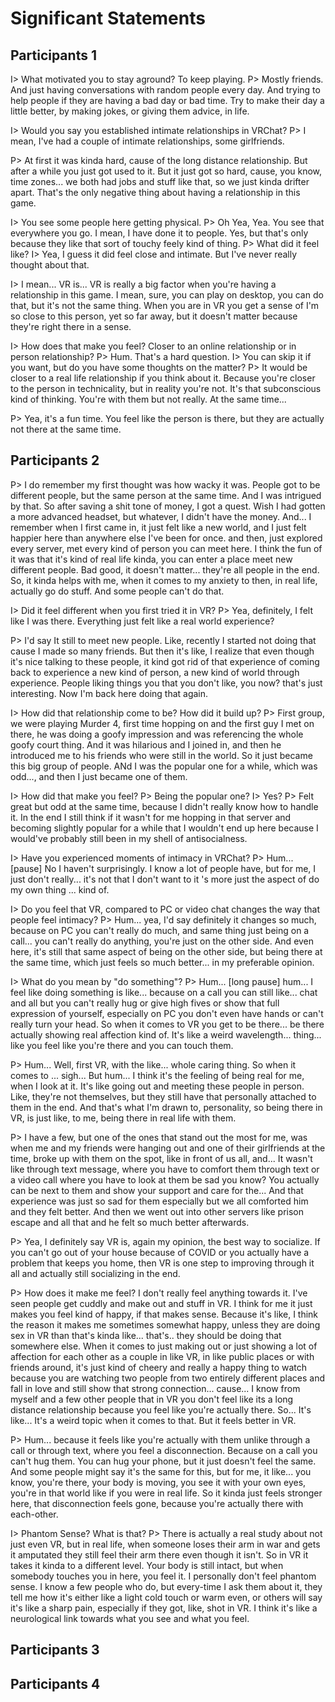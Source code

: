 # Significant Statements

## Participants 1

I> What motivated you to stay aground? To keep playing.
P> Mostly friends. And just having conversations with random people every day. And trying to help people if they are having a bad day or bad time. Try to make their day a little better, by making jokes, or giving them advice, in life.

I> Would you say you established intimate relationships in VRChat?
P> I mean, I've had a couple of intimate relationships, some girlfriends.

P> At first it was kinda hard, cause of the long distance relationship. But after a while you just got used to it. But it just got so hard, cause, you know, time zones... we both had jobs and stuff like that, so we just kinda drifter apart. That's the only negative thing about having a relationship in this game.

I> You see some people here getting physical.
P> Oh Yea, Yea. You see that everywhere you go. I mean, I have done it to people. Yes, but that's only because they like that sort of touchy feely kind of thing.
P> What did it feel like?
I> Yea, I guess it did feel close and intimate. But I've never really thought about that.

I> I mean... VR is... VR is really a big factor when you're having a relationship in this game. I mean, sure, you can play on desktop, you can do that, but it's not the same thing. When you are in VR you get a sense of I'm so close to this person, yet so far away, but it doesn't matter because they're right there in a sense.

I> How does that make you feel? Closer to an online relationship or in person relationship?
P> Hum. That's a hard question.
I> You can skip it if you want, but do you have some thoughts on the matter?
P> It would be closer to a real life relationship if you think about it. Because you're closer to the person in technicality, but in reality you're not. It's that subconscious kind of thinking. You're with them but not really. At the same time...

P> Yea, it's a fun time. You feel like the person is there, but they are actually not there at the same time.

## Participants 2

P> I do remember my first thought was how wacky it was. People got to be different people, but the same person at the same time. And I was intrigued by that. So after saving a shit tone of money, I got a quest. Wish I had gotten a more advanced headset, but whatever, I didn't have the money. And... I remember when I first came in, it just felt like a new world, and I just felt happier here than anywhere else I've been for once. and then, just explored every server, met every kind of person you can meet here. I think the fun of it was that it's kind of real life kinda, you can enter a place meet new different people. Bad good, it doesn't matter... they're all people in the end. So, it kinda helps with me, when it comes to my anxiety to then, in real life, actually go do stuff. And some people can't  do that.

I> Did it feel different when you first tried it in VR?
P> Yea, definitely, I felt like I was there. Everything just felt like a real world experience?

P> I'd say It still to meet new people. Like, recently I started not doing that cause I made so many friends. But then it's like, I realize that even though it's nice talking to these people, it kind got rid of that experience of coming back to experience a new kind of person, a new kind of world through experience. People liking things you that you don't like, you now? that's just interesting. Now I'm back here doing that again.

I> How did that relationship come to be? How did it build up?
P> First group, we were playing Murder 4, first time hopping on and the first guy I met on there, he was doing a goofy impression and was referencing the whole goofy court thing. And it was hilarious and I joined in, and then he introduced me to his friends who were still in the world. So it just became this big group of people. ANd I was the popular one for a while, which was odd..., and then I just became one of them.

I> How did that make you feel?
P> Being the popular one?
I> Yes?
P> Felt great but odd at the same time, because I didn't really know how to handle it.
In the end I still think if it wasn't for me hopping in that server and becoming slightly popular for a while that I wouldn't end up here because  I would've probably still been in my shell of antisocialness.

I> Have you experienced moments of intimacy in VRChat?
P> Hum... [pause] No I haven't surprisingly. I know a lot of people have, but for me, I just don't really... it's not that I don't want to it
's more just the aspect of do my own thing ... kind of.

I> Do you feel that VR, compared to PC or video chat changes the way that people feel intimacy?
P> Hum... yea, I'd say definitely it changes so much, because on PC you can't really do much, and same thing just being on a call... you can't really do anything, you're just on the other side. And even here, it's still that same aspect of being on the other side, but being there at the same time, which just feels so much better... in my preferable opinion.

I> What do you mean by "do something"?
P> Hum... [long pause] hum... I feel like doing something is like... because on a call you can still like... chat and all but you can't really hug or give high fives or show that full expression of yourself, especially on PC you don't even have hands or can't really turn your head. So when it comes to VR you get to be there... be there actually showing real affection kind of. It's like a weird wavelength... thing... like you feel like you're there and you can touch them.

P> Hum... Well, first VR, with the like... whole caring thing. So when it comes to ... sigh... But hum... I think it's the feeling of being real for me, when I look at it. It's like going out and meeting these people in person. Like, they're not themselves, but they still have that personally attached to them in the end. And that's what I'm drawn to, personality, so being there in VR, is just like, to me, being there in real life with them.

P> I have a few, but one of the ones that stand out the most for me, was when me and my friends were hanging out and one of their girlfriends at the time, broke up with them on the spot, like in front of us all, and... It wasn't like through text message, where you have to comfort them through text or a video call where you have to look at them be sad you know? You actually can be next to them and show your support and care for the... And that experience was just so sad for them especially but we all comforted him and they felt better. And then we went out into other servers like prison escape and all that and he felt so much better afterwards.

P> Yea, I definitely say VR is, again my opinion, the best way to socialize. If you can't go out of your house because of COVID or you actually have a problem that keeps you home, then VR is one step to improving through it all and actually still socializing in the end.

P> How does it make me feel? I don't really feel anything towards it. I've seen people get cuddly and make out and stuff in VR. I think for me it just makes you feel kind of happy, if that makes sense. Because it's like, I think the reason it makes me sometimes somewhat happy, unless they are doing sex in VR than that's kinda like... that's.. they should be doing that somewhere else. When it comes to just making out or just showing a lot of affection for each other as a couple in like VR, in like public places or with friends around, it's just kind of cheery and really a happy thing to watch because you are watching two people from two entirely different places and fall in love and still show that strong connection... cause... I know from myself and a few other people that in VR you don't feel like its a long distance relationship because you feel like you're actually there. So... It's like... It's a weird topic when it comes to that. But it feels better in VR. 

P> Hum... because it feels like you're actually with them unlike through a call or through text, where you feel a disconnection. Because on a call you can't hug them. You can hug your phone, but it just doesn't feel the same. And some people might say it's the same for this, but for me, it like... you know, you're there, your body is moving, you see it with your own eyes, you're in that world like if you were in real life. So it kinda just feels stronger here, that disconnection feels gone, because you're actually there with each-other.

I> Phantom Sense? What is that?
P> There is actually a real study about not just even VR, but in real life, when someone loses their arm in war and gets it amputated they still feel their arm there even though it isn't. So in VR it takes it kinda to a different level. Your body is still intact, but when somebody touches you in here, you feel it. I personally don't feel phantom sense. I know a few people who do, but every-time I ask them about it, they tell me how it's either like a light cold touch or warm even, or others will say it's like a sharp pain, especially if they got, like, shot in VR. 
I think it's like a neurological link towards what you see and what you feel.

## Participants 3
## Participants 4